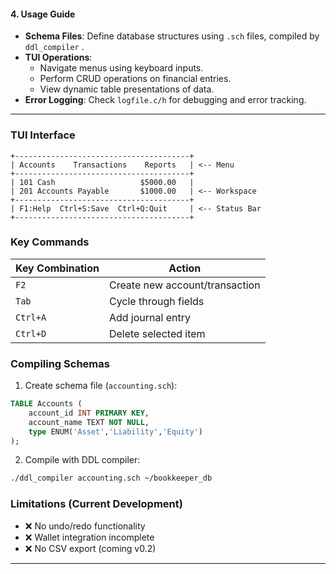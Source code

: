 #### **4. Usage Guide**  
- **Schema Files**: Define database structures using `.sch` files, compiled by `ddl_compiler` .  
- **TUI Operations**:  
  - Navigate menus using keyboard inputs.  
  - Perform CRUD operations on financial entries.  
  - View dynamic table presentations of data.  
- **Error Logging**: Check `logfile.c/h` for debugging and error tracking.  

---

### TUI Interface
```
+---------------------------------------+
| Accounts    Transactions    Reports   | <-- Menu
+---------------------------------------+
| 101 Cash                   $5000.00   | 
| 201 Accounts Payable       $1000.00   | <-- Workspace
+---------------------------------------+
| F1:Help  Ctrl+S:Save  Ctrl+Q:Quit     | <-- Status Bar
+---------------------------------------+
```

### Key Commands
| Key Combination       | Action                          |
|-----------------------|---------------------------------|
| `F2`                  | Create new account/transaction  |
| `Tab`                 | Cycle through fields            |
| `Ctrl+A`              | Add journal entry               |
| `Ctrl+D`              | Delete selected item            |

### Compiling Schemas
1. Create schema file (`accounting.sch`):
```sql
TABLE Accounts (
    account_id INT PRIMARY KEY,
    account_name TEXT NOT NULL,
    type ENUM('Asset','Liability','Equity')
);
```

2. Compile with DDL compiler:
```bash
./ddl_compiler accounting.sch ~/bookkeeper_db
```

### Limitations (Current Development)
- ❌ No undo/redo functionality
- ❌ Wallet integration incomplete
- ❌ No CSV export (coming v0.2)

---
